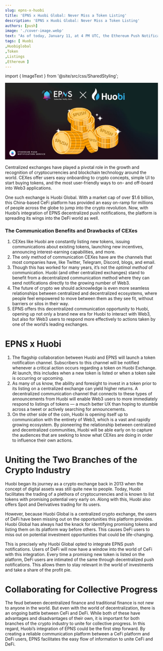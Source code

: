 ```yaml
---
slug: epns-x-huobi
title: 'EPNS x Huobi Global: Never Miss a Token Listing'
description: 'EPNS x Huobi Global: Never Miss a Token Listing'
authors: [push]
image: './cover-image.webp'
text: "As of today, January 11, at 4 PM UTC, the Ethereum Push Notification Service is live on Ethereum’s mainnet!"
tags: [ Huobi
,Huobiglobal
,Token
,Listings
,Ethereum ]
---
```


import { ImageText } from '@site/src/css/SharedStyling';

![Cover image of EPNS x Huobi Global: Never Miss a Token Listing](./cover-image.webp)

<!--truncate-->

Centralized exchanges have played a pivotal role in the growth and recognition of cryptocurrencies and blockchain technology around the world. CEXes offer users easy onboarding to crypto concepts, simple UI to start buying tokens, and the most user-friendly ways to on- and off-board into Web3 applications.

One such exchange is Huobi Global. With a market cap of over $1.6 billion, this China-based CeFi platform has provided an easy on-ramp for millions of people across the globe to jump into the crypto revolution. Now, with Huobi’s integration of EPNS decentralized push notifications, the platform is spreading its wings into the DeFi world as well.

### The Communication Benefits and Drawbacks of CEXes

1.  CEXes like Huobi are constantly listing new tokens, issuing communications about existing tokens, launching new incentives, announcing interest-earning capabilities, and more.
2.  The only method of communication CEXes have are the channels that most companies have, like Twitter, Telegram, Discord, blogs, and email.
3.  Though this has worked for many years, it’s not the _optimal method_ of communication. Huobi (and other centralized exchanges) stand to benefit from a decentralized communication method where they can send notifications directly to the growing number of Web3.
4.  The future of crypto we should acknowledge is even more seamless relationships between centralized and decentralized ecosystems, where people feel empowered to move between them as they see fit, without barriers or silos in their way.
5.  EPNS offers this decentralized communication opportunity to Huobi, opening up not only a brand new era for Huobi to interact with Web3, but also for Web3 users to respond more effectively to actions taken by one of the world’s leading exchanges.

# EPNS x Huobi

1.  The flagship collaboration between Huobi and EPNS will launch a token notification channel. Subscribers to this channel will be notified whenever a critical action occurs regarding a token on Huobi Exchange. At launch, this includes when a new token is listed or when a token sale is occurring or upcoming.
2.  As many of us know, the ability and foresight to invest in a token prior to its listing on a centralized exchange can yield higher returns. A decentralized communication channel that connects to these types of announcements from Huobi will enable Web3 users to more immediately respond to listings of tokens — a much better UX than hoping to stumble across a tweet or actively searching for announcements.
3.  On the other side of the coin, Huobi is opening itself up to communication with the entirety of Web3, which is a vast and rapidly growing ecosystem. By pioneering the relationship between centralized and decentralized communities, Huobi will be able early on to capture the audiences that are seeking to know what CEXes are doing in order to influence their own actions.

# Uniting the Two Branches of the Crypto Industry

Huobi began its journey as a crypto exchange back in 2013 when the concept of digital assets was still quite new to people. Today, Huobi facilitates the trading of a plethora of cryptocurrencies and is known to list tokens with promising potential very early on. Along with this, Huobi also offers Spot and Derivatives trading for its users.

However, because Huobi Global is a centralized crypto exchange, the users of DeFi have been missing out on the opportunities this platform provides. Huobi Global has always had the knack for identifying promising tokens and listing them on its platform way before others. This causes DeFi users to miss out on potential investment opportunities that could be life-changing.

This is precisely why Huobi Global opted to integrate EPNS push notifications. Users of DeFi will now have a window into the world of CeFi with this integration. Every time a promising new token is listed on the platform, DeFi users are intimated of the same through decentralized push notifications. This allows them to stay relevant in the world of investments and take a share of the profit pie.

# Collaborating for Collective Progress

The feud between decentralized finance and traditional finance is not new to anyone in the world. But even with the world of decentralization, there is an ongoing battle between CeFi and DeFi. While both of these have advantages and disadvantages of their own, it is important for both branches of the crypto industry to unite for collective progress. In this regard, Huobi’s integration of EPNS could be the first step forward. By creating a reliable communication platform between a CeFi platform and DeFi users, EPNS facilitates the easy flow of information to unite CeFi and DeFi.

